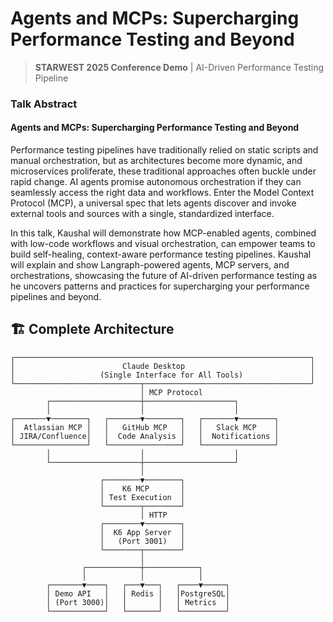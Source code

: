 # Agents and MCPs: Supercharging Performance Testing and Beyond

> **STARWEST 2025 Conference Demo** | AI-Driven Performance Testing Pipeline

### Talk Abstract

#### Agents and MCPs: Supercharging Performance Testing and Beyond

Performance testing pipelines have traditionally relied on static scripts and manual orchestration, but as architectures become more dynamic, and microservices proliferate, these traditional approaches often buckle under rapid change. AI agents promise autonomous orchestration if they can seamlessly access the right data and workflows. Enter the Model Context Protocol (MCP), a universal spec that lets agents discover and invoke external tools and sources with a single, standardized interface.

In this talk, Kaushal will demonstrate how MCP-enabled agents, combined with low-code workflows and visual orchestration, can empower teams to build self-healing, context-aware performance testing pipelines. Kaushal will explain and show Langraph-powered agents, MCP servers, and orchestrations, showcasing the future of AI-driven performance testing as he uncovers patterns and practices for supercharging your performance pipelines and beyond.


## 🏗️ Complete Architecture

```
┌──────────────────────────────────────────────────────────────────┐
│                        Claude Desktop                            │
│                   (Single Interface for All Tools)               │
└────────────────────────────┬─────────────────────────────────────┘
                             │ MCP Protocol
        ┌────────────────────┼────────────────────┐
        │                    │                    │
┌───────▼────────┐   ┌───────▼────────┐   ┌───────▼────────┐
│  Atlassian MCP │   │   GitHub MCP   │   │   Slack MCP    │
│ JIRA/Confluence│   │  Code Analysis │   │  Notifications │
└────────────────┘   └────────────────┘   └────────────────┘
        │                    │                    │
        └────────────────────┼────────────────────┘
                             │
                    ┌────────▼────────┐
                    │    K6 MCP       │
                    │ Test Execution  │
                    └────────┬────────┘
                             │ HTTP
                    ┌────────▼────────┐
                    │  K6 App Server  │
                    │   (Port 3001)   │
                    └────────┬────────┘
                             │
                ┌────────────┼────────────┐
                │            │            │
        ┌───────▼────┐   ┌───▼───┐   ┌────▼─────┐
        │ Demo API   │   │ Redis │   │PostgreSQL│
        │ (Port 3000)│   │       │   │ Metrics  │
        └────────────┘   └───────┘   └──────────┘
```
